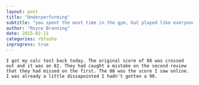 ```yaml
---
layout: post
title: "Underperforming"
subtitle: "you spent the most time in the gym, but played like everyone else"
author: "Royce Branning"
date: 2015-02-11 
categories: rbfasho
inprogress: true
---
```


	I got my calc test back today. The original score of 88 was crossed out and it was an 82. They had caught a mistake on the second review that they had missed on the first. The 88 was the score I saw online. I was already a little dissapointed I hadn't gotten a 90. 